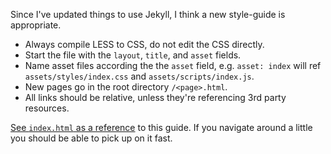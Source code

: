 Since I've updated things to use Jekyll, I think a new style-guide is appropriate.

 - Always compile LESS to CSS, do not edit the CSS directly.
 - Start the file with the `layout`, `title`, and `asset` fields.
 - Name asset files according the the `asset` field, e.g. `asset: index` will ref `assets/styles/index.css` and `assets/scripts/index.js`.
 - New pages go in the root directory `/<page>.html`.
 - All links should be relative, unless they're referencing 3rd party resources.

[See `index.html` as a reference](https://github.com/ptp-chat/new/blob/gh-pages/index.html) to this guide.  If you navigate around a little you should be able to pick up on it fast.
